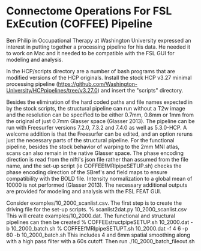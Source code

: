 # Connectome Operations For FSL ExEcution (COFFEE) Pipeline  

Ben Philip in Occupational Therapy at Washington University expressed an interest in putting together a processing pipeline for his data.  He needed it to work on Mac and it needed to be compatible with the FSL GUI for modeling and analysis.  

In the HCP/scripts directory are a number of bash programs that are modified versions of the HCP originals. Install the stock HCP v3.27 minimal processing pipeline (https://github.com/Washington-University/HCPpipelines/tree/v3.27.0) and insert the "scripts" directory.

Besides the elimination of the hard coded paths and file names expected in by the stock scripts, the structural pipeline can run without a T2w image and the resolution can be specified to be either 0.7mm, 0.8mm or 1mm from the original of just 0.7mm Glasser space (Glasser 2013).  The pipeline can be run with Freesurfer versions 7.2.0, 7.3.2 and 7.4.0 as well as 5.3.0-HCP.  A welcome addition is that the Freesurfer can be edited, and an option reruns just the necessary parts of the structural pipeline.  For the functional pipeline, besides the stock behavior of warping to the 2mm MNI atlas, scans can also remain in the native Glasser space. The phase encoding direction is read from the nifti's json file rather than assumed from the file name, and the set-up script (ie COFFEEfMRIpipeSETUP.sh) checks the phase encoding direction of the SBref's and field maps to ensure compatibility with the BOLD file. Intensity normalization to a global mean of 10000 is not performed (Glasser 2013). The necessary additional outputs are provided for modeling and analysis with the FSL FEAT GUI.  

Consider examples/10_2000_scanlist.csv. The first step is to create the driving file for the set-up scripts.
        % scanlist2dat.py 10_2000_scanlist.csv
This will create examples/10_2000.dat. The functional and structural pipelines can then be created
        % COFFEEstructpipeSETUP.sh 10_2000.dat -b 10_2000_batch.sh
        % COFFEEfMRIpipeSETUPT.sh 10_2000.dat -f 4 6 -p 60 -b 10_2000_batch.sh
This includes 4 and 6mm spatial smoothing along with a high pass filter with a 60s cutoff. Then run
        ./10_2000_batch_fileout.sh
